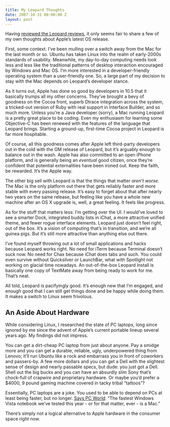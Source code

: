 ```yaml
---
title: My Leopard Thoughts
date: 2007-10-31 00:00:00 Z
layout: post
---
```





Having [reviewed the Leopard reviews](http://www.al3x.net/2007/10/reviewing-leopard-reviews.html), it only seems fair to share a few of my own thoughts about Apple’s latest OS release.

First, some context. I’ve been mulling over a switch away from the Mac for the last month or so. Ubuntu has taken Linux into the realm of early-2000s standards of usability. Meanwhile, my day-to-day computing needs look less and less like the traditional patterns of desktop interaction encouraged by Windows and Mac OS. I’m more interested in a developer-friendly operating system than a user-friendly one. So, a large part of my decision to stay with the Mac depends on Leopard’s developer stance.

As it turns out, Apple has done so good by developers in 10.5 that it basically trumps all my other concerns. They’ve brought a bevy of goodness on the Cocoa front, superb Dtrace integration across the system, a tricked-out version of Ruby with real support in Interface Builder, and so much more. Unless you’re a Java developer (sorry), a Mac running Leopard is a pretty great place to be coding. Even my enthusiasm for learning some Objective-C has been renewed with the features of the language that Leopard brings. Starting a ground-up, first-time Cocoa project in Leopard is far more hospitable.

Of course, all this goodness comes after Apple left third-party developers out in the cold with the GM release of Leopard, but it’s arguably enough to balance out in the wash. Apple has also committed to an open iPhone platform, and is generally being an *eventual* good citizen, once they’re confident that potential externalities have been ironed out. Keep the faith, be rewarded. It’s the Apple way.

The other big sell with Leopard is that the things that matter *aren’t worse*. The Mac is the only platform out there that gets reliably faster and more stable with every passing release. It’s easy to forget about that after nearly two years on the same release, but feeling like you have a whole new machine after an OS X upgrade is, well, a great feeling. It feels like progress.

As for the stuff that matters less: I’m getting over the UI. I would’ve loved to see a smarter Dock, integrated buddy lists in iChat, a more attractive unified theme, and fewer rogue interface elements. Leopard just doesn’t feel right, out of the box. It’s a vision of computing that’s in transition, and we’re all guinea pigs. But it’s still more attractive than anything else out there.

I’ve found myself throwing out a lot of small applications and hacks because Leopard works right. No need for iTerm because Terminal doesn’t suck now. No need for Chax because iChat does tabs and such. You could even survive without Quicksilver or LaunchBar, what with Spotlight not working on glacial time nowadays. An out-of-the-box Leopard install is basically one copy of TextMate away from being ready to work for me. That’s neat.

All told, Leopard is pacifyingly good. It’s enough new that I’m engaged, and enough good that I can still get things done and be happy while doing them. It makes a switch to Linux seem frivolous.

An Aside About Hardware
-----------------------

While considering Linux, I researched the state of PC laptops, long since ignored by me since the advent of Apple’s current portable lineup several years ago. My findings did not impress.

You can get a dirt-cheap PC laptop from just about anyone. Pay a smidge more and you can get a durable, reliable, ugly, underpowered thing from Lenovo; it’ll run Ubuntu like a rock and embarrass you in front of coworkers and passers-by. A few more dollars and you can get a Dell with the slightest sense of design and nearly passable specs, but dude: you just got a Dell. Shell out the big bucks and you can have an absurdly slim Sony that’s chock-full of crapwire and proprietary hardware. Or maybe you’d prefer a $4000, 9 pound gaming machine covered in tacky tribal “tattoos”?

Essentially, PC laptops are a joke. You used to be able to depend on PCs at least being faster, but no longer. [Says PC World](http://www.pcworld.com/article/id,136649-page,3-c,notebooks/article.html): “The fastest Windows Vista notebook we’ve tested this year - or for that matter, ever - is a Mac.”

There’s simply not a logical alternative to Apple hardware in the consumer space right now.
